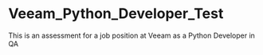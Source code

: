 # Veeam_Python_Developer_Test
This is an assessment for a job position at Veeam as a Python Developer in QA
